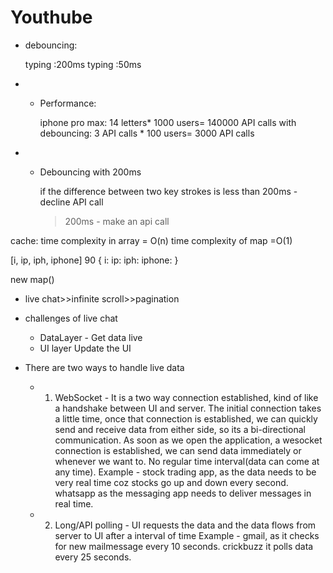 # Youthube

- debouncing:

  typing :200ms
  typing :50ms

- - Performance:

    iphone pro max: 14 letters\* 1000 users= 140000 API calls
    with debouncing: 3 API calls \* 100 users= 3000 API calls

- - Debouncing with 200ms

    if the difference between two key strokes is less than 200ms - decline API call

    > 200ms - make an api call

cache:
time complexity in array = O(n)
time complexity of map =O(1)

[i, ip, iph, iphone]
90
{
i:
ip:
iph:
iphone:
}

new map()

- live chat>>infinite scroll>>pagination

- challenges of live chat

  - DataLayer - Get data live
  - UI layer Update the UI

- There are two ways to handle live data

  - 1. WebSocket - It is a two way connection established, kind of like a handshake between UI and server.
       The initial connection takes a little time, once that connection is established, we can quickly send and receive data from either side, so its a bi-directional communication.
       As soon as we open the application, a wesocket connection is established, we can send data immediately or whenever we want to.
       No regular time interval(data can come at any time).
       Example - stock trading app, as the data needs to be very real time coz stocks go up and down every second.
       whatsapp as the messaging app needs to deliver messages in real time.
  - 2. Long/API polling - UI requests the data and the data flows from server to UI after a interval of time
       Example - gmail, as it checks for new mailmessage every 10 seconds.
       crickbuzz it polls data every 25 seconds.

